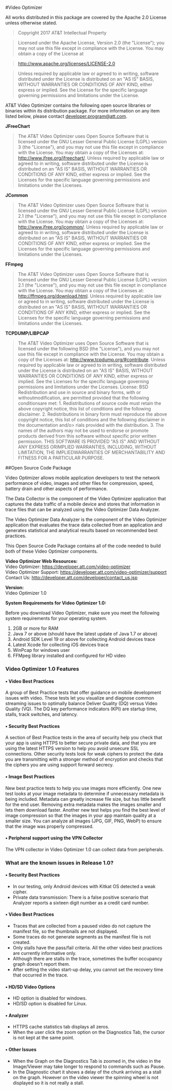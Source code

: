 #Video Optimizer

All works distributed in this package are covered by the Apache 2.0 License unless otherwise stated.

> Copyright 2017 AT&T Intellectual Property

> Licensed under the Apache License, Version 2.0 (the "License");
> you may not use this file except in compliance with the License.
> You may obtain a copy of the License at 

> http://www.apache.org/licenses/LICENSE-2.0

> Unless required by applicable law or agreed to in writing, software
> distributed under the License is distributed on an "AS IS" BASIS,
> WITHOUT WARRANTIES OR CONDITIONS OF ANY KIND, either express or implied.
> See the License for the specific language governing permissions and
> limitations under the License.

AT&T Video Optimizer contains the following open source libraries or binaries within its distribution package.  For more information on any item listed below, please contact developer.program@att.com.


**JFreeChart**  
> The AT&T Video Optimizer uses Open Source Software that is licensed under the GNU Lesser General Public License (LGPL) version 3 (the "License"), and you may not use this file except in compliance with the License. You may obtain a copy of the Licenses at: http://www.jfree.org/jfreechart/. Unless required by applicable law or agreed to in writing, software distributed under the License is distributed on an "AS IS" BASIS, WITHOUT WARRANTIES OR CONDITIONS OF ANY KIND, either express or implied. See the Licenses for the specific language governing permissions and limitations under the Licenses.  

**JCommon**  
> The AT&T Video Optimizer uses Open Source Software that is licensed under the GNU Lesser General Public License (LGPL) version 2.1 (the "License"), and you may not use this file except in compliance with the License. You may obtain a copy of the Licenses at: http://www.jfree.org/jcommon/. Unless required by applicable law or agreed to in writing, software distributed under the License is distributed on an "AS IS" BASIS, WITHOUT WARRANTIES OR CONDITIONS OF ANY KIND, either express or implied. See the Licenses for the specific language governing permissions and limitations under the Licenses.  

**FFmpeg**  
> The AT&T Video Optimizer uses Open Source Software that is licensed under the GNU Lesser General Public License (LGPL) version 2.1 (the "License"), and you may not use this file except in compliance with the License. You may obtain a copy of the Licenses at: http://ffmpeg.org/download.html. Unless required by applicable law or agreed to in writing, software distributed under the License is distributed on an "AS IS" BASIS, WITHOUT WARRANTIES OR CONDITIONS OF ANY KIND, either express or implied. See the Licenses for the specific language governing permissions and limitations under the Licenses.  

**TCPDUMP/LIBPCAP**  
> The AT&T Video Optimizer uses Open Source Software that is licensed under the following BSD (the "License"), and you may not use this file except in compliance with the License. You may obtain a copy of the Licenses at: http://www.tcpdump.org/#contribute. Unless required by applicable law or agreed to in writing, software distributed under the License is distributed on an "AS IS" BASIS, WITHOUT WARRANTIES OR CONDITIONS OF ANY KIND, either express or implied. See the Licenses for the specific language governing permissions and limitations under the Licenses. License: BSD Redistribution and use in source and binary forms, with or withoutmodification, are permitted provided that the following conditionsare met: 1. Redistributions of source code must retain the above copyright notice, this list of conditions and the following disclaimer. 2. Redistributions in binary form must reproduce the above copyright notice, this list of conditions and the following disclaimer in the documentation and/o> rials provided with the distribution. 3. The names of the authors may not be used to endorse or promote products derived from this software without specific prior written permission.  THIS SOFTWARE IS PROVIDED "AS IS" AND WITHOUT ANY EXPRESS ORIMPLIED WARRANTIES, INCLUDING, WITHOUT LIMITATION, THE IMPLIEDWARRANTIES OF MERCHANTABILITY AND FITNESS FOR A PARTICULAR PURPOSE.  

##Open Source Code Package

Video Optimizer allows mobile application developers to test the network performance of video, images and other files for compression, speed, battery drain and other aspects of performance.

The Data Collector is the component of the Video Optimizer application that captures the data traffic of a mobile device and stores that information in trace files that can be analyzed using the Video Optimizer Data Analyzer.

The Video Optimizer Data Analyzer is the component of the Video Optimizer application that evaluates the trace data collected from an application and generates statistical and analytical results based on recommended best practices.

This Open Source Code Package contains all of the code needed to build both of these Video Optimizer components.


**Video Optimizer Web Resources:**  
Video Optimizer: https://developer.att.com/video-optimizer<br/>
Video Optimizer Support: https://developer.att.com/video-optimizer/support<br/>
Contact Us: http://developer.att.com/developer/contact_us.jsp<br/>


**Version:**  
Video Optimizer 1.0  

**System Requirements for Video Optimizer 1.0:**

Before you download Video Optimizer, make sure you meet the following system requirements for your operating system.

1. 2GB or more for RAM
2. Java 7 or above (should have the latest update of Java 1.7 or above)
3. Android SDK Level 19 or above for collecting Android devices trace
4. Latest Xcode for collecting iOS devices trace
5. WinPcap for windows user
6. FFMpeg library installed and configured for HD video

### Video Optimizer 1.0 Features

#### • Video Best Practices
A group of Best Practice tests that offer guidance on mobile development issues with video. These tests let you visualize and diagnose common streaming issues to optimally balance Deliver Quality (DQ) versus Video Quality (VQ). The DQ key performance indicators (KPI) are startup time, stalls, track switches, and latency.

#### •	Security Best Practices
A section of Best Practice tests in the area of security help you check that your app is using HTTPS to better secure private data, and that you are using the latest HTTPS version to help you avoid unsecure SSL connections. Other security tests look for weak ciphers to protect the data you are transmitting with a stronger method of encryption and checks that the ciphers you are using support forward secrecy.

#### •	Image Best Practices
New best practice tests to help you use images more efficiently. One new test looks at your image metadata to determine if unnecessary metadata is being included. Metadata can greatly increase file size, but has little benefit for the end user. Removing extra metadata makes the images smaller and lets them download faster.
Another new test helps you find the best level of image compression so that the images in your app maintain quality at a smaller size. You can analyze all images (JPG, GIF, PNG, WebP) to ensure that the image was properly compressed.

#### •  Peripheral support using the VPN Collector
The VPN collector in Video Optimizer 1.0 can collect data from peripherals.

### What are the known issues in Release 1.0?

#### •	Security Best Practices
+	In our testing, only Android devices with Kitkat OS detected a weak cipher.
+	Private data transmission: There is a false positive scenario that Analyzer reports a sixteen digit number as a credit card number.

#### •	Video Best Practices
+	Traces that are collected from a paused video do not capture the manifest file, so the thumbnails are not displayed.
+	Some traces do not generate segments as the manifest file is not created.
+	Only stalls have the pass/fail criteria. All the other video best practices are currently informative only.
+	Although there are stalls in the trace, sometimes the buffer occupancy graph doesn't report them.
+	After setting the video start-up delay, you cannot set the recovery time that occurred in the trace.

#### •	HD/SD Video Options
+	HD option is disabled for windows.
+	HD/SD option is disabled for Linux.

#### •	Analyzer
+	HTTPS cache statistics tab displays all zeros.
+	When the user click the zoom option on the Diagnostics Tab, the cursor is not kept at the same point.

#### •	Other Issues
+	When the Graph on the Diagnostics Tab is zoomed in, the video in the Image/Viewer may take longer to respond to commands such as Pause.
+	In the Diagnostic chart it shows a delay of the chunk arriving as a stall on the graph. However on the video viewer the spinning wheel is not displayed so it is not really a stall.
